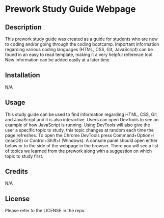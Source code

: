 # Prework Study Guide Webpage

## Description

This prework study guide was created as a guide for students who are new to coding and/or going through the coding bootcamp. Important information regarding various coding languages (HTML, CSS, Git, JavaScript) can be found in an easy to read template, making it a very helpful reference tool. New information can be added easily at a later time. 


## Installation

N/A

## Usage

This study guide can be used to find information regarding HTML, CSS, Git and JavaScript and it is also interactive. Users can open DevTools to see an example of how JavaScript is running. Using DevTools will also give the user a specific topic to study, this topic changes at random each time the page refreshes. To open the Chrome DevTools press Command+Option+I (macOS) or Control+Shift+I (Windows). A console panel should open either below or to the side of the webpage in the browser. There you will see a list of topics we learned from the prework along with a suggestion on which topic to study first.


## Credits

N/A

## License

Please refer to the LICENSE in the repo.